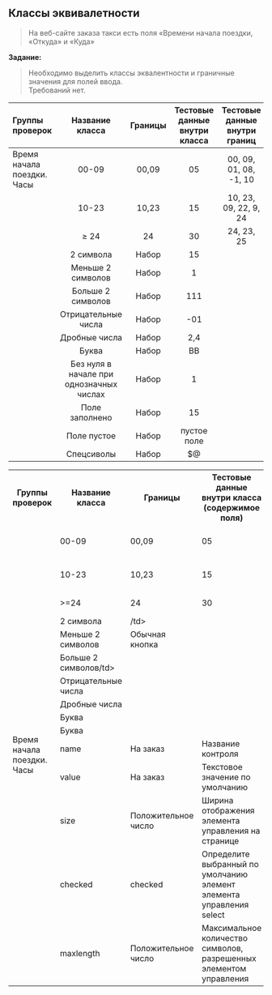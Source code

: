 ## Классы эквивалетности  

> На веб-сайте заказа такси есть поля «Времени начала поездки, «Откуда» и «Куда» 
>
**Задание:**
> Необходимо выделить классы эквалентности и граничные значения для полей ввода.   
> Требований нет. 

| Группы проверок | Название класса | Границы | Тестовые данные внутри класса | Тестовые данные внутри границ |
| :------------- |:------------------:| :-----:| :-----:| :-----:|
| Время начала поездки. Часы  | 00-09    | 00,09 | 05 | 00, 09, 01, 08, -1, 10 |
| | 10-23 |   10,23 | 15| 10, 23, 09, 22, 9, 24| 
| | ≥ 24 | 24 |30| 24, 23, 25| 
| | 2 символа | Набор|15| | 
| | Меньше 2 символов | Набор|1| | 
| | Больше 2 символов | Набор|111| | 
| | Отрицательные числа | Набор|-01| | 
| | Дробные числа | Набор|2,4| | 
| | Буква | Набор|ВВ| | 
| | Без нуля в начале при однозначных числах | Набор|1| | 
| | Поле заполнено| Набор|15| | 
| | Поле пустое| Набор| пустое поле| | 
| | Спецсиволы| Набор|$@| | 



<table>
	<tr>
	    <th>Группы проверок</th>
	    <th>Название класса</th>
	    <th>Границы</th>  
        <th>Тестовые данные внутри класса (содержимое поля) </th>  
        <th>Тестовые заднные на границах</th>
	</tr >
	<tr >
	    <td rowspan="15"> Время начала поездки. Часы</td>
	    <td>00-09</td>
	    <td>00,09</td>
        <td>05</td>
        <td>00, 09, 01, 08, -1, 10</td>
	</tr>
	<tr>
	    <td>10-23</td>
	    <td>10,23</td>
        <td>15</td>
        <td>10, 23, 09, 22, 9, 24</td>
	</tr>
	<tr>
	    <td> >=24 </td>
	    <td>24</td>
        <td>30</td>
        <td>24, 23 ,25</td>
	</tr>
	<tr>
	    <td>2 символа</td>
	    <td>/td>
	</tr>
	<tr>
        <td>Меньше 2 символов</td>
	    <td>Обычная кнопка</td>
	</tr>
	<tr>
	    <td>Больше 2 символов/td>
	    <td></td>
	</tr>
	<tr>
	    <td>Отрицательные числа</td>
	    <td></td>
	</tr>
	<tr>
	    <td>Дробные числа</td>
	    <td></td>
	</tr>
	<tr>
	    <td >Буква</td>
	    <td></td>
	</tr>
	<tr>
    <td >Буква</td>
    <td></td>
	</tr>
	<tr>
	    <td >name</td>
	    <td>На заказ</td>
	    <td>Название контроля</td>
	</tr>
	<tr>
	    <td >value</td>
	    <td >На заказ</td>
	    <td >Текстовое значение по умолчанию</td>
	</tr>
	<tr>
	    <td >size</td>
	    <td >Положительное число</td>
	    <td >Ширина отображения элемента управления на странице</td>
	</tr>
	<tr>
	    <td >checked</td>
	    <td >checked</td>
	    <td >Определите выбранный по умолчанию элемент элемента управления select</td>
	</tr>
	<tr>
	    <td >maxlength</td>
	    <td >Положительное число</td>
	    <td >Максимальное количество символов, разрешенных элементом управления</td>
	</tr>
</table>